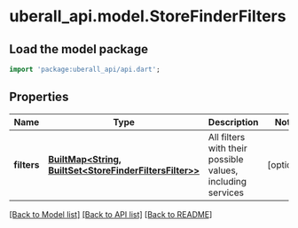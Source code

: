 # uberall_api.model.StoreFinderFilters

## Load the model package
```dart
import 'package:uberall_api/api.dart';
```

## Properties
Name | Type | Description | Notes
------------ | ------------- | ------------- | -------------
**filters** | [**BuiltMap&lt;String, BuiltSet&lt;StoreFinderFiltersFilter&gt;&gt;**](BuiltSet.md) | All filters with their possible values, including services | [optional] 

[[Back to Model list]](../README.md#documentation-for-models) [[Back to API list]](../README.md#documentation-for-api-endpoints) [[Back to README]](../README.md)


